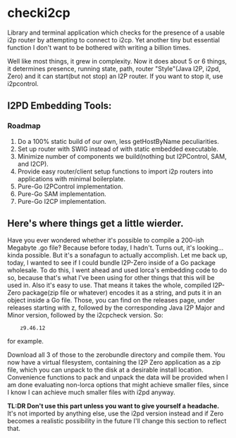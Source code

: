checki2cp
=========

Library and terminal application which checks for the presence of a usable i2p
router by attempting to connect to i2cp. Yet another tiny but essential function
I don't want to be bothered with writing a billion times.

Well like most things, it grew in complexity. Now it does about 5 or 6 things,
it determines presence, running state, path, router "Style"(Java I2P, i2pd, 
Zero) and it can start(but not stop) an I2P router. If you want to stop it,
use i2pcontrol.




I2PD Embedding Tools:
---------------------



### Roadmap

 1. Do a 100% static build of our own, less getHostByName peculiarities.
 2. Set up router with SWIG instead of with static embedded executable.
 3. Minimize number of components we build(nothing but I2PControl, SAM, and
  I2CP).
 4. Provide easy router/client setup functions to import i2p routers into
  applications with minimal boilerplate.
 3. Pure-Go I2PControl implementation.
 4. Pure-Go SAM implementation.
 5. Pure-Go I2CP implementation.

Here's where things get a little wierder.
-----------------------------------------

Have you ever wondered whether it's possible to compile a 200-ish Megabyte .go
file? Because before today, I hadn't. Turns out, it's looking... kinda possible.
But it's a sonafagun to actually accomplish. Let me back up, today, I wanted to
see if I could bundle I2P-Zero inside of a Go package wholesale. To do this, I
went ahead and used lorca's embedding code to do so, because that's what I've
been using for other things that this will be used in. Also it's easy to use.
That means it takes the whole, compiled I2P-Zero package(zip file or whatever)
encodes it as a string, and puts it in an object inside a Go file. Those, you
can find on the releases page, under releases starting with z, followed by the
corresponding Java I2P Major and Minor version, followed by the i2cpcheck
version. So:

        z9.46.12

for example.

Download all 3 of those to the zerobundle directory and compile them. You now
have a virtual filesystem, containing the I2P Zero application as a zip file,
which you can unpack to the disk at a desirable install location. Convenience
functions to pack and unpack the data will be provided when I am done evaluating
non-lorca options that might achieve smaller files, since I know I can achieve
much smaller files with i2pd anyway.

**TL:DR Don't use this part unless you want to give yourself a headache.** It's 
not imported by anything else, use the i2pd version instead and if Zero becomes 
a realistic possibility in the future I'll change this section to reflect that.